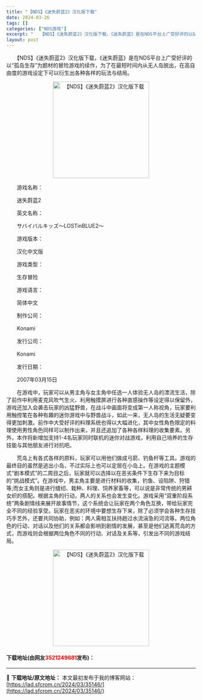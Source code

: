 ```yaml
---
title: "【NDS】《迷失蔚蓝2》汉化版下载"
date: 2024-03-26
tags: []
categories: ["NDS游戏"]
excerpt: "　　【NDS】《迷失蔚蓝2》汉化版下载，《迷失蔚蓝》是在NDS平台上广受好评的以&ldquo;孤岛生存&rdquo;为题材的冒险游戏的续作，为了在最短时间内从无人岛脱出，在高自由度的游戏设定下可以衍生出各种各样的玩法与结局。 　　游戏名称： 　　迷失蔚蓝2 　　英文名称： 　　サバイバルキッズ～LO&hellip;"
layout: post
---
```


 <p>　　【NDS】《迷失蔚蓝2》汉化版下载，《迷失蔚蓝》是在NDS平台上广受好评的以&ldquo;孤岛生存&rdquo;为题材的冒险游戏的续作，为了在最短时间内从无人岛脱出，在高自由度的游戏设定下可以衍生出各种各样的玩法与结局。</p> <p align="center"><img align="" border="0" src="https://lad.sfcrom.cn/wp-content/uploads/2024/03/20240326_660227f0c7bc9.jpg" width="256" alt="【NDS】《迷失蔚蓝2》汉化版下载" /></p> <p>　　游戏名称：</p> <p>　　迷失蔚蓝2</p> <p>　　英文名称：</p> <p>　　サバイバルキッズ～LOSTinBLUE2～</p> <p>　　游戏版本：</p> <p>　　汉化中文版</p> <p>　　游戏类型：</p> <p>　　生存冒险</p> <p>　　游戏语言：</p> <p>　　简体中文</p> <p>　　制作公司：</p> <p>　　Konami</p> <p>　　发行公司：</p> <p>　　Konami</p> <p>　　发行日期：</p> <p>　　2007年03月15日</p> <p>　　在游戏中，玩家可以从男主角与女主角中任选一人体验无人岛的漂流生活，除了前作中利用麦克风吹气生火、利用触摸屏进行各种直感操作等设定得以保留外，游戏还加入会袭击玩家的凶猛野兽，在战斗中画面将变成第一人称视角，玩家要利用触控笔在各种有趣的迷你游戏中与野兽战斗，如此一来，无人岛的生活无疑要变得更加刺激。前作中大受好评的料理系统也得以大幅进化，其中女性角色限定的料理使用男性角色同样可以制作出来，并且还追加了各种各样料理的收集要素。另外，本作将新增加支持1-4名玩家同时联机的迷你对战游戏，利用自己培养的生存技能与其他朋友进行对抗吧。</p> <p>　　荒岛上有各式各样的原料，玩家可以用他们做成弓箭、钓鱼杆等工具。游戏的最终目的虽然是逃出小岛，不过实际上也可以定居在小岛上。在游戏的主题模式&ldquo;剧本模式&rdquo;的二周目之后，玩家就可以选择以在恶劣条件下生存下来为目标的&ldquo;挑战模式&rdquo;。在游戏中，男主角主要是进行材料的收集，钓鱼、设陷阱、狩猎等;而女主角则是进行缝纫、栽种、料理、饲养家畜等，可以说是非常传统的男耕女织的搭配。根据主角的行动，两人的关系也会发生变化。游戏采用&ldquo;双重阶段系统&rdquo;两条剧情线来展开故事情节，这个系统会让玩家在两个角色互换，带给玩家完全不同的经验享受。玩家在恶劣的环境中要想生存下来，除了必须学会各种生存技巧手艺外，还要共同协助，例如：两人需相互扶持趟过水流湍急的河流等。两位角色的行动、对话以及他们的关系都会影响到剧情的发展，甚至是他们逃离荒岛的方式，而游戏则会根据两位角色不同的行动、对话及关系等，引发出不同的游戏结局。</p> <p align="center"><img align="" border="0" src="https://lad.sfcrom.cn/wp-content/uploads/2024/03/20240326_660227f131bf4.jpg" width="256" alt="【NDS】《迷失蔚蓝2》汉化版下载" /></p> <p><h4>下载地址(由网友<font color="red">3521249681</font>发布)：</h4></p> 

---
📖 **下载地址/原文地址：** 本文最初发布于我的博客网站：[https://lad.sfcrom.cn/2024/03/35146/](https://lad.sfcrom.cn/2024/03/35146/)
